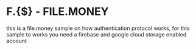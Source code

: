 # F.{$} - FILE.MONEY
this is a file.money sample on how authentication protocol works, for this sample to works you need a firebase and google cloud storage enabled account
